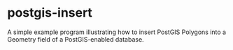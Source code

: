 postgis-insert
==============

A simple example program illustrating how to insert PostGIS Polygons into a Geometry field of a PostGIS-enabled database.
